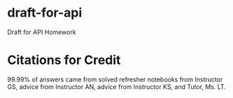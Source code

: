 # draft-for-api
Draft for API Homework

# Citations for Credit

99.99% of answers came from solved refresher notebooks from Instructor GS, advice from Instructor AN, advice from Instructor KS, and Tutor, Ms. LT.
